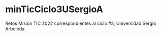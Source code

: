 # minTicCiclo3USergioA
Retos Misión TIC 2022 correspondientes al ciclo #3, Universidad Sergio Arboleda.
